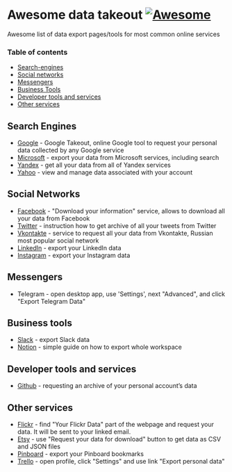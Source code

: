# Awesome data takeout  [![Awesome](https://cdn.rawgit.com/sindresorhus/awesome/d7305f38d29fed78fa85652e3a63e154dd8e8829/media/badge.svg)](https://github.com/sindresorhus/awesome)

Awesome list of data export pages/tools for most common online services

### Table of contents

* [Search-engines](#search-engines)
* [Social networks](#social-networks)
* [Messengers](#messengers)
* [Business Tools](#business-tools)
* [Developer tools and services](#developer-tools-and-services)
* [Other services](#other-services)

## Search Engines

* [Google](https://takeout.google.com) - Google Takeout, online Google tool to request your personal data collected by any Google service
* [Microsoft](https://account.microsoft.com/privacy/activity-history?view=voice) - export your data from Microsoft services, including search
* [Yandex](https://passport.yandex.ru/profile/data) - get all your data from all of Yandex services
* [Yahoo](https://help.yahoo.com/kb/find-download-data-sln28671.html) - view and manage data associated with your account

## Social Networks

* [Facebook](https://www.facebook.com/dyi/) - "Download your information" service, allows to download all your data from Facebook
* [Twitter](https://twitter.com/settings/download_your_data) - instruction how to get archive of all your tweets from Twitter
* [Vkontakte](https://vk.com/data_protection) - service to request all your data from Vkontakte, Russian most popular social network
* [LinkedIn](https://www.linkedin.com/psettings/member-data) - export your LinkedIn data
* [Instagram](https://www.instagram.com/download/request/) - export your Instagram data

## Messengers

* Telegram - open desktop app, use 'Settings', next "Advanced", and click "Export Telegram Data"

## Business tools

* [Slack](https://slack.com/intl/en-fr/help/articles/201658943) - export Slack data 
* [Notion](https://www.notion.so/help/export-your-content#export-your-entire-workspace) - simple guide on how to export whole workspace

## Developer tools and services

* [Github](https://docs.github.com/en/get-started/privacy-on-github/requesting-an-archive-of-your-personal-accounts-data) - requesting an archive of your personal account’s data


## Other services

* [Flickr](https://www.flickr.com/account/) - find "Your Flickr Data" part of the webpage and request your data. It will be sent to your linked email.
* [Etsy](https://www.etsy.com/your/account/privacy) - use "Request your data for download" button to get data as CSV and JSON files
* [Pinboard](https://pinboard.in/settings/backup) - export your Pinboard bookmarks
* [Trello](https://trello.com) - open profile, click "Settings" and use link "Export personal data"
